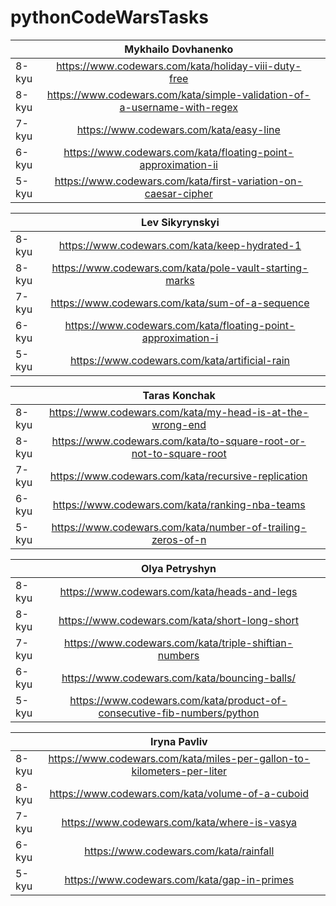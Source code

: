 # pythonCodeWarsTasks
|         |  Mykhailo Dovhanenko        |   |
| -------------- |:-------------:| -----:|
|   8-kyu | https://www.codewars.com/kata/holiday-viii-duty-free |
|   8-kyu | https://www.codewars.com/kata/simple-validation-of-a-username-with-regex |
|   7-kyu | https://www.codewars.com/kata/easy-line |
|   6-kyu | https://www.codewars.com/kata/floating-point-approximation-ii |
|   5-kyu | https://www.codewars.com/kata/first-variation-on-caesar-cipher |


|         |  Lev Sikyrynskyi        |   |
| -------------- |:-------------:| -----:|
|   8-kyu | https://www.codewars.com/kata/keep-hydrated-1 |
|   8-kyu | https://www.codewars.com/kata/pole-vault-starting-marks |
|   7-kyu | https://www.codewars.com/kata/sum-of-a-sequence |
|   6-kyu | https://www.codewars.com/kata/floating-point-approximation-i |
|   5-kyu | https://www.codewars.com/kata/artificial-rain |


| | Taras Konchak | |
| -------------- |:-------------:| -----:|
| 8-kyu | https://www.codewars.com/kata/my-head-is-at-the-wrong-end |
| 8-kyu | https://www.codewars.com/kata/to-square-root-or-not-to-square-root |
| 7-kyu | https://www.codewars.com/kata/recursive-replication |
| 6-kyu | https://www.codewars.com/kata/ranking-nba-teams |
| 5-kyu | https://www.codewars.com/kata/number-of-trailing-zeros-of-n |


|         |  Olya Petryshyn        |   |
| -------------- |:-------------:| -----:|
|   8-kyu | https://www.codewars.com/kata/heads-and-legs |
|   8-kyu | https://www.codewars.com/kata/short-long-short |
|   7-kyu | https://www.codewars.com/kata/triple-shiftian-numbers |
|   6-kyu | https://www.codewars.com/kata/bouncing-balls/ |
|   5-kyu | https://www.codewars.com/kata/product-of-consecutive-fib-numbers/python |


|   |    Iryna Pavliv         |    |
|------|:--------------:|-----------:|
|8-kyu |https://www.codewars.com/kata/miles-per-gallon-to-kilometers-per-liter |
|8-kyu |https://www.codewars.com/kata/volume-of-a-cuboid   |
|7-kyu |https://www.codewars.com/kata/where-is-vasya   |
|6-kyu |https://www.codewars.com/kata/rainfall |
|5-kyu |https://www.codewars.com/kata/gap-in-primes |
